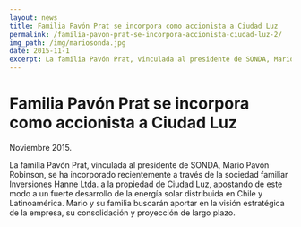 ```yaml
---
layout: news
title: Familia Pavón Prat se incorpora como accionista a Ciudad Luz
permalink: /familia-pavon-prat-se-incorpora-accionista-ciudad-luz-2/
img_path: /img/mariosonda.jpg
date: 2015-11-1
excerpt: La familia Pavón Prat, vinculada al presidente de SONDA, Mario Pavón Robinson, se ha incorporado recientemente a través de la...
---
```


# Familia Pavón Prat se incorpora como accionista a Ciudad Luz

Noviembre 2015.

La familia Pavón Prat, vinculada al presidente de SONDA, Mario Pavón Robinson, se ha incorporado recientemente a través de la sociedad familiar Inversiones Hanne Ltda. a la propiedad de Ciudad Luz, apostando de este modo a un fuerte desarrollo de la energía solar distribuida en Chile y Latinoamérica. Mario y su familia buscarán aportar en la visión estratégica de la empresa, su consolidación y proyección de largo plazo.
